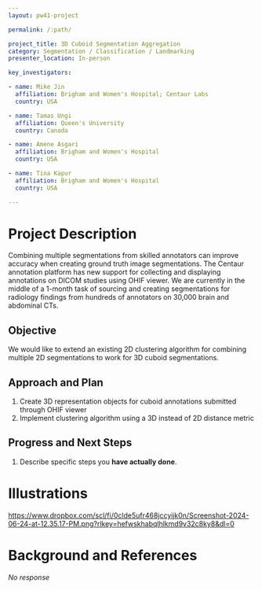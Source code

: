 ```yaml
---
layout: pw41-project

permalink: /:path/

project_title: 3D Cuboid Segmentation Aggregation
category: Segmentation / Classification / Landmarking
presenter_location: In-person

key_investigators:

- name: Mike Jin
  affiliation: Brigham and Women's Hospital; Centaur Labs
  country: USA

- name: Tamas Ungi
  affiliation: Queen's University
  country: Canada

- name: Amene Asgari
  affiliation: Brigham and Women's Hospital
  country: USA

- name: Tina Kapur
  affiliation: Brigham and Women's Hospital
  country: USA

---
```


# Project Description

<!-- Add a short paragraph describing the project. -->


Combining multiple segmentations from skilled annotators can improve accuracy when creating ground truth image segmentations.
The Centaur annotation platform has new support for collecting and displaying annotations on DICOM studies using OHIF viewer.
We are currently in the middle of a 1-month task of sourcing and creating segmentations for radiology findings from hundreds
of annotators on 30,000 brain and abdominal CTs.



## Objective

<!-- Describe here WHAT you would like to achieve (what you will have as end result). -->


We would like to extend an existing 2D clustering algorithm for combining multiple 2D segmentations to work
for 3D cuboid segmentations.



## Approach and Plan

<!-- Describe here HOW you would like to achieve the objectives stated above. -->


1. Create 3D representation objects for cuboid annotations submitted through OHIF viewer
2. Implement clustering algorithm using a 3D instead of 2D distance metric



## Progress and Next Steps

<!-- Update this section as you make progress, describing of what you have ACTUALLY DONE.
     If there are specific steps that you could not complete then you can describe them here, too. -->


1. Describe specific steps you **have actually done**.




# Illustrations

<!-- Add pictures and links to videos that demonstrate what has been accomplished. -->


https://www.dropbox.com/scl/fi/0clde5ufr468jccyijk0n/Screenshot-2024-06-24-at-12.35.17-PM.png?rlkey=hefwskhabqlhlkmd9v32c8ky8&dl=0



# Background and References

<!-- If you developed any software, include link to the source code repository.
     If possible, also add links to sample data, and to any relevant publications. -->


_No response_

